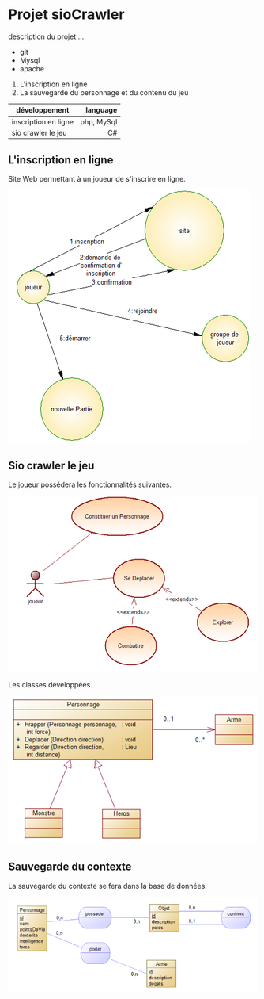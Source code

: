 # Projet sioCrawler #

description du projet ...

* git 
* Mysql
* apache

1. L'inscription en ligne
2. La sauvegarde du personnage et du contenu du jeu

|	développement	  |	language	|
|---------------------|------------:|
|inscription en ligne | php, MySql  |                   
|sio crawler le jeu   |  C#         | 


## L'inscription en ligne ##

Site Web permettant à un joueur de s'inscrire en ligne.

![acteurFluxInscription.PNG](https://github.com/stanislasveronical/sioCrawler/blob/master/images/acteurFluxInscription.PNG)


## Sio crawler le jeu ##

Le joueur possédera les fonctionnalités suivantes.

![useCasePersonnage.PNG](https://github.com/stanislasveronical/sioCrawler/blob/master/images/useCasePersonnage.PNG)

Les classes développées.

![diagrammeClassePersonnage.PNG](https://github.com/stanislasveronical/sioCrawler/blob/master/images/diagrammeClassePersonnage.PNG)

## Sauvegarde du contexte ##

La sauvegarde du contexte se fera dans la base de données.

![mcdSauvegarde.PNG](https://github.com/stanislasveronical/sioCrawler/blob/master/images/mcdSauvegarde.PNG)